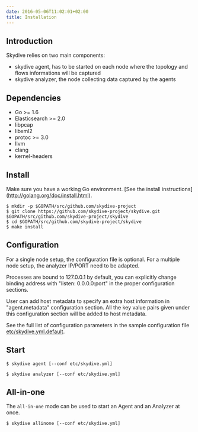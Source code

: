 ```yaml
---
date: 2016-05-06T11:02:01+02:00
title: Installation
---
```


## Introduction

Skydive relies on two main components:

* skydive agent, has to be started on each node where the topology and flows
  informations will be captured
* skydive analyzer, the node collecting data captured by the agents

## Dependencies

* Go >= 1.6
* Elasticsearch >= 2.0
* libpcap
* libxml2
* protoc >= 3.0
* llvm
* clang
* kernel-headers

## Install

Make sure you have a working Go environment. [See the install instructions]
(http://golang.org/doc/install.html).

```console
$ mkdir -p $GOPATH/src/github.com/skydive-project
$ git clone https://github.com/skydive-project/skydive.git $GOPATH/src/github.com/skydive-project/skydive
$ cd $GOPATH/src/github.com/skydive-project/skydive
$ make install
```

## Configuration

For a single node setup, the configuration file is optional. For a multiple
node setup, the analyzer IP/PORT need to be adapted.

Processes are bound to 127.0.0.1 by default, you can explicitly change binding
address with "listen: 0.0.0.0:port" in the proper configuration sections.

User can add host metadata to specify an extra host information in
"agent.metadata" configuration section. All the key value pairs given
under this configuration section will be added to host metadata.

See the full list of configuration parameters in the sample configuration file
[etc/skydive.yml.default](https://github.com/skydive-project/skydive/blob/master/etc/skydive.yml.default).

## Start

```console
$ skydive agent [--conf etc/skydive.yml]
```
```console
$ skydive analyzer [--conf etc/skydive.yml]
```

## All-in-one

The `all-in-one` mode can be used to start an Agent and an Analyzer at once.

```console
$ skydive allinone [--conf etc/skydive.yml]
```
